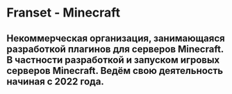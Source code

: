 # Franset - Minecraft

## Некоммерческая организация, занимающаяся разработкой плагинов для серверов Minecraft. В частности разработкой и запуском игровых серверов Minecraft. Ведём свою деятельность начиная с 2022 года.
